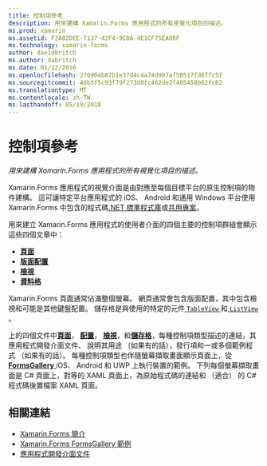 ```yaml
---
title: 控制項參考
description: 用來建構 Xamarin.Forms 應用程式的所有視覺化項目的描述。
ms.prod: xamarin
ms.assetid: F2A02DEE-7137-42F4-9C0A-4E1CF75EA08F
ms.technology: xamarin-forms
author: davidbritch
ms.author: dabritch
ms.date: 01/12/2016
ms.openlocfilehash: 270904b87b1e37d4c4a74d997af50517fd6ffc5f
ms.sourcegitcommit: 4db5f5c93f79f273d8fc462de2f405458b62fc02
ms.translationtype: MT
ms.contentlocale: zh-TW
ms.lasthandoff: 05/19/2018
---
```

# <a name="controls-reference"></a>控制項參考

_用來建構 Xamarin.Forms 應用程式的所有視覺化項目的描述。_

Xamarin.Forms 應用程式的視覺介面是由對應至每個目標平台的原生控制項的物件建構。 這可讓特定平台應用程式的 iOS、 Android 和通用 Windows 平台使用 Xamarin.Forms 中包含的程式碼[.NET 標準程式庫](~/cross-platform/app-fundamentals/net-standard.md)或[共用專案](~/cross-platform/app-fundamentals/shared-projects.md)。

用來建立 Xamarin.Forms 應用程式的使用者介面的四個主要的控制項群組會顯示這些四個文章中：

- [**頁面**](pages.md)
- [**版面配置**](layouts.md)
- [**檢視**](views.md)
- [**資料格**](cells.md)

Xamarin.Forms 頁面通常佔滿整個螢幕。 網頁通常會包含版面配置，其中包含檢視和可能是其他鍵盤配置。 儲存格是與使用的特定的元件[ `TableView` ](views.md#tableView)和[ `ListView` ](views.md#listView)。

上的四個文件中[**頁面**](pages.md)， [**配置**](layouts.md)， [**檢視**](views.md)，和[**儲存格**](cells.md)，每種控制項類型描述的連結，其應用程式開發介面文件、 說明其用途 （如果有的話），發行項和一或多個範例程式 （如果有的話）。 每種控制項類型也伴隨螢幕擷取畫面顯示頁面上，從[ **FormsGallery** ](https://developer.xamarin.com/samples/FormsGallery/) iOS、 Android 和 UWP 上執行裝置的範例。 下列每個螢幕擷取畫面是 C# 頁面上，對等的 XAML 頁面上，為原始程式碼的連結和 （適合） 的 C# 程式碼後置檔案 XAML 頁面。

## <a name="related-links"></a>相關連結

- [Xamarin.Forms 簡介](~/xamarin-forms/get-started/introduction-to-xamarin-forms.md)
- [Xamarin.Forms FormsGallery 範例](https://developer.xamarin.com/samples/FormsGallery/)
- [應用程式開發介面文件](https://developer.xamarin.com/api/root/Xamarin.Forms/)

